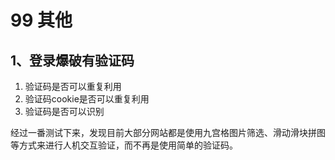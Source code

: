 # 99 其他

## 1、登录爆破有验证码

1. 验证码是否可以重复利用
2. 验证码cookie是否可以重复利用
3. 验证码是否可以识别

经过一番测试下来，发现目前大部分网站都是使用九宫格图片筛选、滑动滑块拼图等方式来进行人机交互验证，而不再是使用简单的验证码。

